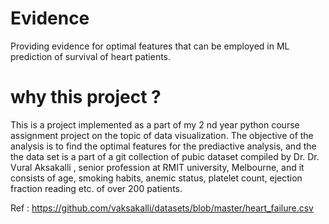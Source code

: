 # Evidence
Providing evidence for optimal features that can be employed in ML prediction of survival of heart patients.

# why this project ?

This is a project implemented as a part of my 2 nd year python course assignment project on the topic of data visualization.
The objective of the analysis is to find the optimal features for the prediactive analysis, and the the data set is a part of 
a git collection of pubic dataset compiled by Dr. Dr. Vural Aksakalli , senior profession at RMIT university, Melbourne, 
and it consists of age, smoking habits, anemic status, platelet count, ejection fraction reading etc. of over 200 patients.

Ref : https://github.com/vaksakalli/datasets/blob/master/heart_failure.csv
